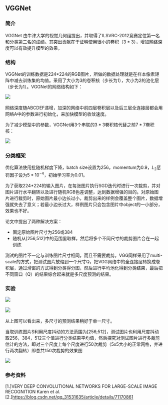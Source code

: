## VGGNet

### 简介

VGGNet 由牛津大学的视觉几何组提出，并取得了ILSVRC-2012竞赛定位第一名和分类第二名的成绩。其突出贡献在于证明使用很小的卷积（$3*3$），增加网络深度可以有效提升模型的效果。

### 结构

VGGNet的训练数据是224*224的RGB图片，所做的数据处理就是在样本像素矩阵中减去训练集的均值。采用了大小为3的卷积核（步长为1），大小为2的池化层（步长为1）。VGGNet的网络结构如下：

![](.\_figs\VGGNet\architecture.png)

网络深度随ABCDEF递增，加深的网络中前四层卷积层以及后三层全连接层都会用网络A中的参数进行初始化，来加快模型的收敛速度。

为了减少模型中的参数，VGGNet用3个串联的$3*3$卷积核代替之前$7*7$卷积核：

![](.\_figs\VGGNet\kernel.png)

### 分类框架

优化算法使用批随机梯度下降，batch size设置为256，momentum为0.9，$L_2$惩罚因子设为$5*10^{-4}$，初始学习率为0.01。

为了获取224*224的输入图片，在每张图片执行SGD迭代时进行一次裁剪，并对图片进行水平翻转以及进行随机RGB色差调整，达到数据增强的目的。对原始图片进行裁剪时，原始图片最小边长过小，裁剪出来的样例会覆盖整个图片，数据增强就失去了意义；若最小边长过大，样例图片只会包含图片中object的一小部分，效果也不好。

论文中提出了两种解决方案：
* 固定原始图片尺寸为256或384
* 随机从[256,512]中的范围里取样，然后将多个不同尺寸的裁剪图片合在一起训练

测试的图片不一定与训练图片尺寸相同，而且不需要裁剪。VGG同样采用了multi-scale的方式，把测试图片放缩到一个尺寸Q，把VGG网络中的全连接层转换成卷积层，通过滑窗的方式得到分类得分图，然后进行平均池化得到分类结果，最后把不同窗口（Q）的结果综合起来就是多尺度预测的结果。

### 实验

![](.\_figs\VGGNet\result1.png)

![](.\_figs\VGGNet\result2.png)

从上图可以看出来，多尺寸的预测结果稍好于单一尺寸。

当取训练图片S利用尺度抖动的方法范围为[256;512]，测试图片也利用尺度抖动取256，384，512三个值进行分类结果平均值，然后探究对测试图片进行多裁剪估计的方法，即对三个尺度上每个尺度进行50次裁剪（5x5大小的正常网格，并进行两次翻转）即总共150次裁剪的效果图

![](.\_figs\VGGNet\result3.png)


### 参考资料
[1.]VERY DEEP CONVOLUTIONAL NETWORKS FOR LARGE-SCALE IMAGE RECOGNITION Karen et al.
[2.]https://blog.csdn.net/qq_31531635/article/details/71170861
